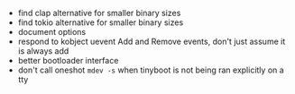 - find clap alternative for smaller binary sizes
- find tokio alternative for smaller binary sizes
- document options
- respond to kobject uevent Add and Remove events, don't just assume it is
  always add
- better bootloader interface
- don't call oneshot `mdev -s` when tinyboot is not being ran explicitly on a
  tty
